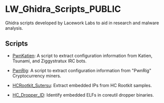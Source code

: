 # LW_Ghidra_Scripts_PUBLIC
Ghidra scripts developed by Lacework Labs to aid in research and malware analysis.

## Scripts
* [PwnKatien](./ghidra_scripts/PwnKatien.java): A script to extract configuration information from Katien,
  Tsunami, and Ziggystratux IRC bots.

* [PwnRig](./ghidra_scripts/PwnRigID.java): A script to extract configuration information from "PwnRig" Cryptocurrency miners.

* [HCRootkit_Sutersu](./ghidra_scripts/HCRootkit_Sutersu.java): Extract embedded IPs from HC Rootkit samples.

* [HC_Dropper_ID](./ghidra_scripts/HC_Dropper_ID.java): Identify embedded ELFs in coreutil dropper binaries.
